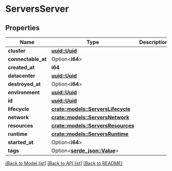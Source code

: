 # ServersServer

## Properties

Name | Type | Description | Notes
------------ | ------------- | ------------- | -------------
**cluster** | [**uuid::Uuid**](uuid::Uuid.md) |  | 
**connectable_at** | Option<**i64**> |  | [optional]
**created_at** | **i64** |  | 
**datacenter** | [**uuid::Uuid**](uuid::Uuid.md) |  | 
**destroyed_at** | Option<**i64**> |  | [optional]
**environment** | [**uuid::Uuid**](uuid::Uuid.md) |  | 
**id** | [**uuid::Uuid**](uuid::Uuid.md) |  | 
**lifecycle** | [**crate::models::ServersLifecycle**](ServersLifecycle.md) |  | 
**network** | [**crate::models::ServersNetwork**](ServersNetwork.md) |  | 
**resources** | [**crate::models::ServersResources**](ServersResources.md) |  | 
**runtime** | [**crate::models::ServersRuntime**](ServersRuntime.md) |  | 
**started_at** | Option<**i64**> |  | [optional]
**tags** | Option<[**serde_json::Value**](.md)> |  | 

[[Back to Model list]](../README.md#documentation-for-models) [[Back to API list]](../README.md#documentation-for-api-endpoints) [[Back to README]](../README.md)


